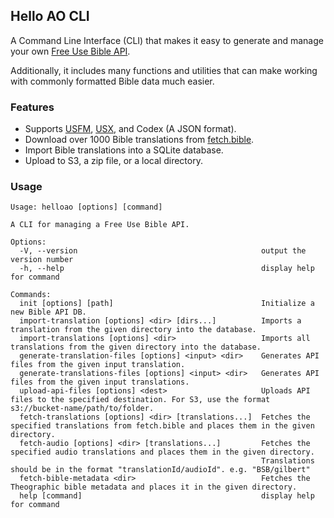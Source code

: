 ## Hello AO CLI

A Command Line Interface (CLI) that makes it easy to generate and manage your own [Free Use Bible API](https://bible.helloao.org/).

Additionally, it includes many functions and utilities that can make working with commonly formatted Bible data much easier.

### Features

-   Supports [USFM](https://ubsicap.github.io/usfm/), [USX](https://ubsicap.github.io/usx/), and Codex (A JSON format).
-   Download over 1000 Bible translations from [fetch.bible](https://fetch.bible/).
-   Import Bible translations into a SQLite database.
-   Upload to S3, a zip file, or a local directory.

### Usage

```
Usage: helloao [options] [command]

A CLI for managing a Free Use Bible API.

Options:
  -V, --version                                         output the version number
  -h, --help                                            display help for command

Commands:
  init [options] [path]                                 Initialize a new Bible API DB.
  import-translation [options] <dir> [dirs...]          Imports a translation from the given directory into the database.
  import-translations [options] <dir>                   Imports all translations from the given directory into the database.
  generate-translation-files [options] <input> <dir>    Generates API files from the given input translation.
  generate-translations-files [options] <input> <dir>   Generates API files from the given input translations.
  upload-api-files [options] <dest>                     Uploads API files to the specified destination. For S3, use the format s3://bucket-name/path/to/folder.
  fetch-translations [options] <dir> [translations...]  Fetches the specified translations from fetch.bible and places them in the given directory.
  fetch-audio [options] <dir> [translations...]         Fetches the specified audio translations and places them in the given directory.
                                                        Translations should be in the format "translationId/audioId". e.g. "BSB/gilbert"
  fetch-bible-metadata <dir>                            Fetches the Theographic bible metadata and places it in the given directory.
  help [command]                                        display help for command
```